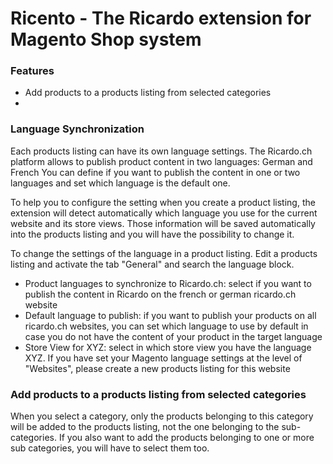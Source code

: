 # Ricento - The Ricardo extension for Magento Shop system #

### Features ###

- Add products to a products listing from selected categories
-


### Language Synchronization ###

Each products listing can have its own language settings. The Ricardo.ch platform allows to publish product content in two languages: German and French
You can define if you want to publish the content in one or two languages and set which language is the default one.

To help you to configure the setting when you create a product listing, the extension will detect automatically which language you use for the current website and its store views.
Those information will be saved automatically into the products listing and you will have the possibility to change it.

To change the settings of the language in a product listing. Edit a products listing and activate the tab "General" and search the language block.
- Product languages to synchronize to Ricardo.ch: select if you want to publish the content in Ricardo on the french or german ricardo.ch website
- Default language to publish: if you want to publish your products on all ricardo.ch websites, you can set which language to use by default in case you do not have the content of your product in the target language
- Store View for XYZ: select in which store view you have the language XYZ. If you have set your Magento language settings at the level of "Websites", please create a new products listing for this website

### Add products to a products listing from selected categories ###

When you select a category, only the products belonging to this category will be added to the products listing, not the one belonging to the sub-categories.
If you also want to add the products belonging to one or more sub categories, you will have to select them too.
